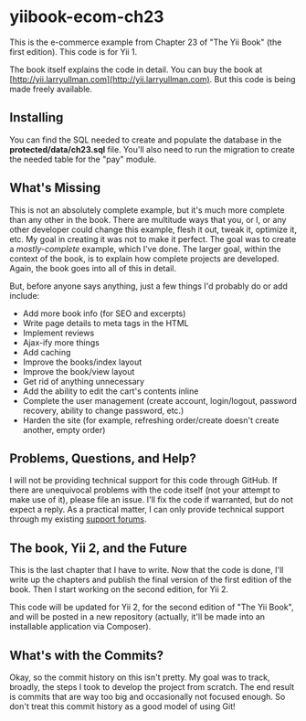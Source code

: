 yiibook-ecom-ch23
================

This is the e-commerce example from Chapter 23 of "The Yii Book" (the first edition). This code is for Yii 1.

The book itself explains the code in detail. You can buy the book at [http://yii.larryullman.com](http://yii.larryullman.com). But this code is being made freely available.

## Installing

You can find the SQL needed to create and populate the database in the **protected/data/ch23.sql** file. You'll also need to run the migration to create the needed table for the "pay" module.

## What's Missing

This is not an absolutely complete example, but it's much more complete than any other in the book. There are multitude ways that you, or I, or any other developer could change this example, flesh it out, tweak it, optimize it, etc. My goal in creating it was not to make it perfect. The goal was to create a *mostly-complete* example, which I've done. The larger goal, within the context of the book, is to explain how complete projects are developed. Again, the book goes into all of this in detail.

But, before anyone says anything, just a few things I'd probably do or add include:

* Add more book info (for SEO and excerpts)
* Write page details to meta tags in the HTML
* Implement reviews
* Ajax-ify more things
* Add caching
* Improve the books/index layout
* Improve the book/view layout
* Get rid of anything unnecessary
* Add the ability to edit the cart's contents inline
* Complete the user management (create account, login/logout, password recovery, ability to change password, etc.)
* Harden the site (for example, refreshing order/create doesn't create another, empty order)

## Problems, Questions, and Help?

I will not be providing technical support for this code through GitHub. If there are unequivocal problems with the code itself (not your attempt to make use of it), please file an issue. I'll fix the code if warranted, but do not expect a reply. As a practical matter, I can only provide technical support through my existing [support forums](http://www.larryullman.com/forums/index.php?/forum/32-the-yii-book/).

## The book, Yii 2, and the Future

This is the last chapter that I have to write. Now that the code is done, I'll write up the chapters and publish the final version of the first edition of the book. Then I start working on the second edition, for Yii 2.

This code will be updated for Yii 2, for the second edition of "The Yii Book", and will be posted in a new repository (actually, it'll be made into an installable application via Composer).

## What's with the Commits?

Okay, so the commit history on this isn't pretty. My goal was to track, broadly, the steps I took to develop the project from scratch. The end result is commits that are way too big and occasionally not focused enough. So don't treat this commit history as a good model of using Git!
